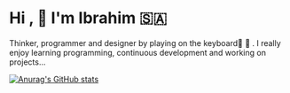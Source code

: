 # Hi ,  :hugs: I'm Ibrahim :saudi_arabia: 
Thinker, programmer and designer by playing on the keyboard:musical_score:    :musical_keyboard: . 
I really enjoy learning programming, continuous development and working on projects...


[![Anurag's GitHub stats](https://github-readme-stats.vercel.app/api?username=hemocod)](https://github.com/anuraghazra/github-readme-stats)



